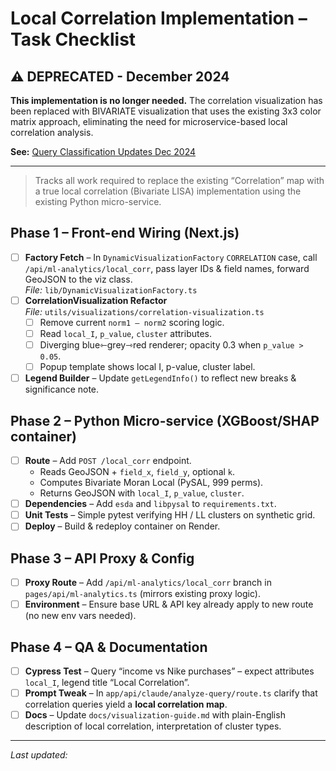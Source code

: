 # Local Correlation Implementation – Task Checklist

## ⚠️ DEPRECATED - December 2024

**This implementation is no longer needed.** The correlation visualization has been replaced with BIVARIATE visualization that uses the existing 3x3 color matrix approach, eliminating the need for microservice-based local correlation analysis.

**See:** [Query Classification Updates Dec 2024](query-classification-updates-dec-2024.md)

---

> Tracks all work required to replace the existing “Correlation” map with a true local correlation (Bivariate LISA) implementation using the existing Python micro-service.

## Phase 1 – Front-end Wiring (Next.js)

- [ ] **Factory Fetch** – In `DynamicVisualizationFactory` `CORRELATION` case, call `/api/ml-analytics/local_corr`, pass layer IDs & field names, forward GeoJSON to the viz class.  
  _File:_ `lib/DynamicVisualizationFactory.ts`
- [ ] **CorrelationVisualization Refactor**  
  _File:_ `utils/visualizations/correlation-visualization.ts`
  - [ ] Remove current `norm1 – norm2` scoring logic.  
  - [ ] Read `local_I`, `p_value`, `cluster` attributes.  
  - [ ] Diverging blue⇽grey⇾red renderer; opacity 0.3 when `p_value > 0.05`.  
  - [ ] Popup template shows local I, p-value, cluster label.
- [ ] **Legend Builder** – Update `getLegendInfo()` to reflect new breaks & significance note.

## Phase 2 – Python Micro-service (XGBoost/SHAP container)

- [ ] **Route** – Add `POST /local_corr` endpoint.  
  - Reads GeoJSON + `field_x`, `field_y`, optional `k`.  
  - Computes Bivariate Moran Local (PySAL, 999 perms).  
  - Returns GeoJSON with `local_I`, `p_value`, `cluster`.
- [ ] **Dependencies** – Add `esda` and `libpysal` to `requirements.txt`.
- [ ] **Unit Tests** – Simple pytest verifying HH / LL clusters on synthetic grid.
- [ ] **Deploy** – Build & redeploy container on Render.

## Phase 3 – API Proxy & Config

- [ ] **Proxy Route** – Add `/api/ml-analytics/local_corr` branch in `pages/api/ml-analytics.ts` (mirrors existing proxy logic).
- [ ] **Environment** – Ensure base URL & API key already apply to new route (no new env vars needed).

## Phase 4 – QA & Documentation

- [ ] **Cypress Test** – Query “income vs Nike purchases” – expect attributes `local_I`, legend title “Local Correlation”.
- [ ] **Prompt Tweak** – In `app/api/claude/analyze-query/route.ts` clarify that correlation queries yield a **local correlation map**.
- [ ] **Docs** – Update `docs/visualization-guide.md` with plain-English description of local correlation, interpretation of cluster types.

---
_Last updated: <!-- keep placeholder for script updates -->_ 